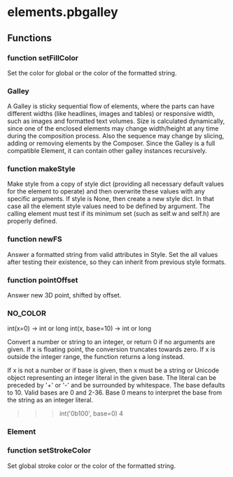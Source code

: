 # elements.pbgalley


## Functions

### function setFillColor
Set the color for global or the color of the formatted string.
### Galley
A Galley is sticky sequential flow of elements, where the parts can have
different widths (like headlines, images and tables) or responsive width, such as images
and formatted text volumes. Size is calculated dynamically, since one of the enclosed
elements may change width/height at any time during the composition process.
Also the sequence may change by slicing, adding or removing elements by the Composer.
Since the Galley is a full compatible Element, it can contain other galley instances
recursively.
### function makeStyle
Make style from a copy of style dict (providing all necessary default values for the
element to operate) and then overwrite these values with any specific arguments.
If style is None, then create a new style dict. In that case all the element style values need
to be defined by argument. The calling element must test if its minimum set
(such as self.w and self.h) are properly defined.
### function newFS
Answer a formatted string from valid attributes in Style. Set the all values after testing
their existence, so they can inherit from previous style formats.
### function pointOffset
Answer new 3D point, shifted by offset.
### NO_COLOR
int(x=0) -> int or long
int(x, base=10) -> int or long

Convert a number or string to an integer, or return 0 if no arguments
are given.  If x is floating point, the conversion truncates towards zero.
If x is outside the integer range, the function returns a long instead.

If x is not a number or if base is given, then x must be a string or
Unicode object representing an integer literal in the given base.  The
literal can be preceded by '+' or '-' and be surrounded by whitespace.
The base defaults to 10.  Valid bases are 0 and 2-36.  Base 0 means to
interpret the base from the string as an integer literal.
>>> int('0b100', base=0)
4
### Element
### function setStrokeColor
Set global stroke color or the color of the formatted string.
